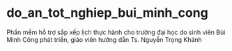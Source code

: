 # do_an_tot_nghiep_bui_minh_cong
Phần mềm hỗ trợ sắp xếp lịch thực hành cho trường đại học do sinh viên Bùi Minh Công phát triển, giáo viên hướng dẫn Ts. Nguyễn Trọng Khánh
